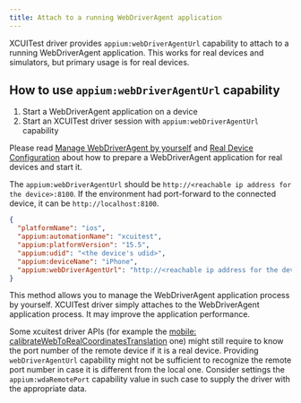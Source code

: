 ```yaml
---
title: Attach to a running WebDriverAgent application
---
```


XCUITest driver provides `appium:webDriverAgentUrl` capability to attach to a running WebDriverAgent application.
This works for real devices and simulators, but primary usage is for real devices.

## How to use `appium:webDriverAgentUrl` capability

1. Start a WebDriverAgent application on a device
2. Start an XCUITest driver session with `appium:webDriverAgentUrl` capability

Please read [Manage WebDriverAgent by yourself](./wda-custom-server.md) and [Real Device Configuration](../preparation/real-device-config.md) about how to prepare a WebDriverAgent application for real devices and start it.

The `appium:webDriverAgentUrl` should be `http://<reachable ip address for the device>:8100`.
If the environment had port-forward to the connected device, it can be `http://localhost:8100`.


```json
{
  "platformName": "ios",
  "appium:automationName": "xcuitest",
  "appium:platformVersion": "15.5",
  "appium:udid": "<the device's udid>",
  "appium:deviceName": "iPhone",
  "appium:webDriverAgentUrl": "http://<reachable ip address for the device>:8100"
}
```

This method allows you to manage the WebDriverAgent application process by yourself.
XCUITest driver simply attaches to the WebDriverAgent application process.
It may improve the application performance.

Some xcuitest driver APIs (for example the [mobile: calibrateWebToRealCoordinatesTranslation](../reference/execute-methods.md#mobile-calibratewebtorealcoordinatestranslation) one) might still require to know
the port number of the remote device if it is a real device. Providing
`webDriverAgentUrl` capability might not be sufficient to recognize the remote port number in case it is different from the local one. Consider settings the `appium:wdaRemotePort` capability value
in such case to supply the driver with the appropriate data.
